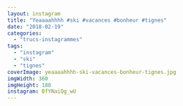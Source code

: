 ```yaml
---
layout: instagram
title: "Yeaaaahhhh #ski #vacances #bonheur #tignes"
date: "2018-02-19"
categories: 
  - "trucs-instagrammes"
tags: 
  - "instagram"
  - "ski"
  - "tignes"
coverImage: yeaaaahhhh-ski-vacances-bonheur-tignes.jpg
imgWidth: 360
imgHeight: 188
instagram: BfYNaiQg_wU
---
```


